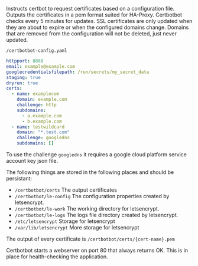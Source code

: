 Instructs certbot to request certificates based on a configuration file. Outputs the certificates in a pem format suited for HA-Proxy. Certbotbot checks every 5 minutes for updates. SSL certificates are only updated when they are about to expire or when the configured domains change. Domains that are removed from the configuration will not be deleted, just never updated.

`/certbotbot-config.yaml`

```yaml
httpport: 8888
email: example@example.com
googlecredentialsfilepath: /run/secrets/my_secret_data
staging: true
dryrun: true
certs:
  - name: examplecom
    domain: example.com
    challenge: http
    subdomains:
      - a.example.com
      - b.example.com
  - name: testwildcard
    domain: "*.test.com"
    challenge: googledns
    subdomains: []

```

To use the challenge `googledns` it requires a google cloud platform service account key json file. 

The following things are stored in the following places and should be persistant:

* `/certbotbot/certs`       The output certificates
* `/certbotbot/le-config`   The configuration properties created by letsencrypt. 
* `/certbotbot/le-work`     The working directory for letsencrypt. 
* `/certbotbot/le-logs`     The logs file directory created by letsencrypt.
* `/etc/letsencrypt`        Storage for letsencrypt
* `/var/lib/letsencrypt`    More storage for letsencrypt

The output of every certificate is `/certbotbot/certs/{cert-name}.pem`

Certbotbot starts a webserver on port 80 that always returns OK. This is in place for health-checking the application.